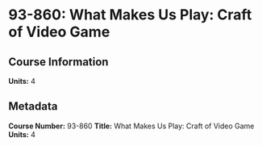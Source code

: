 # 93-860: What Makes Us Play: Craft of Video Game

## Course Information

**Units:** 4

## Metadata

**Course Number:** 93-860
**Title:** What Makes Us Play: Craft of Video Game
**Units:** 4
